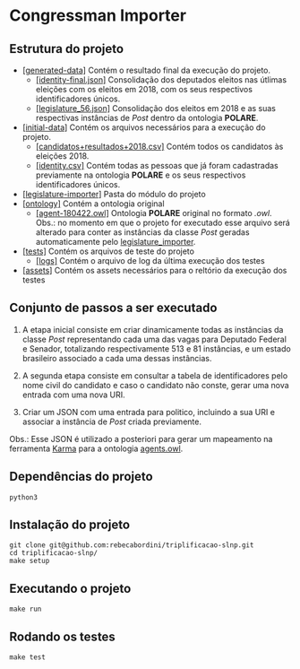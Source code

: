 # Congressman Importer

## Estrutura do projeto

- [[generated-data]](https://github.com/rebecabordini/triplificacao-slnp/tree/master/CongressmanImporter/generated-data) Contém o resultado final da execução do projeto.
	 * [[identity-final.json]](https://github.com/rebecabordini/triplificacao-slnp/blob/master/CongressmanImporter/generated-data/identity_final.csv) Consolidação dos deputados eleitos nas útlimas eleições com os eleitos em 2018, com os seus respectivos identificadores únicos.
 	* [[legislature_56.json]](https://raw.githubusercontent.com/rebecabordini/triplificacao-slnp/master/CongressmanImporter/generated-data/legislature_56.json) Consolidação dos eleitos em 2018 e as suas respectivas instâncias de *Post* dentro da ontologia **POLARE**.
- [[initial-data]](https://github.com/rebecabordini/triplificacao-slnp/tree/master/CongressmanImporter/initial-data) Contém os arquivos necessários para a execução do projeto.
	* [[candidatos+resultados+2018.csv]](https://github.com/rebecabordini/triplificacao-slnp/blob/master/CongressmanImporter/initial-data/candidatos%2Bresultados%2B2018.csv) Contém todos os candidatos às eleições 2018.
	* [[identity.csv]](https://github.com/rebecabordini/triplificacao-slnp/blob/master/CongressmanImporter/initial-data/identity.csv) Contém todas as pessoas que já foram cadastradas previamente na ontologia **POLARE** e os seus respectivos identificadores únicos.
- [[legislature-importer]](https://github.com/rebecabordini/triplificacao-slnp/tree/master/CongressmanImporter/legislature_importer) Pasta do módulo do projeto
- [[ontology]](https://github.com/rebecabordini/triplificacao-slnp/tree/master/CongressmanImporter/ontology) Contém a ontologia original 
	* [[agent-180422.owl]](https://github.com/rebecabordini/triplificacao-slnp/blob/master/CongressmanImporter/ontology/agent-180422.owl) Ontologia **POLARE** original no formato *.owl*. Obs.: no momento em que o projeto for executado esse arquivo será alterado para conter as instâncias da classe *Post* geradas automaticamente pelo [legislature_importer](https://github.com/rebecabordini/triplificacao-slnp/tree/master/CongressmanImporter/legislature_importer).
- [[tests]](https://github.com/rebecabordini/triplificacao-slnp/tree/master/CongressmanImporter/tests) Contém os arquivos de teste do projeto
	* [[logs]](https://github.com/rebecabordini/triplificacao-slnp/blob/master/CongressmanImporter/tests/logs) Contém o arquivo de log da última execução dos testes
- [[assets]](https://github.com/rebecabordini/triplificacao-slnp/tree/master/CongressmanImporter/assets) Contém os assets necessários para o reltório da execução dos testes


## Conjunto de passos a ser executado

1. A etapa inicial consiste em criar dinamicamente todas as instâncias da classe *Post* representando cada uma das vagas para Deputado Federal e Senador, totalizando respectivamente 513 e 81 instâncias, e um estado brasileiro associado a cada uma dessas instâncias.

2. A segunda etapa consiste em consultar a tabela de identificadores pelo nome civil do candidato e caso o candidato não conste, gerar uma nova entrada com uma nova URI.

3. Criar um JSON com uma entrada para politico, incluindo a sua URI e associar a instância de *Post* criada previamente.

Obs.: Esse JSON é utilizado a posteriori para gerar um mapeamento na ferramenta [Karma](https://usc-isi-i2.github.io/karma/) para a ontologia [agents.owl](https://github.com/rebecabordini/triplificacao-slnp/blob/master/CongressmanImporter/ontology/agent-180422.owl).

## Dependências do projeto
	
`python3`

## Instalação do projeto
```
git clone git@github.com:rebecabordini/triplificacao-slnp.git
cd triplificacao-slnp/
make setup
```

## Executando o projeto
`make run` 

## Rodando os testes
`make test` 